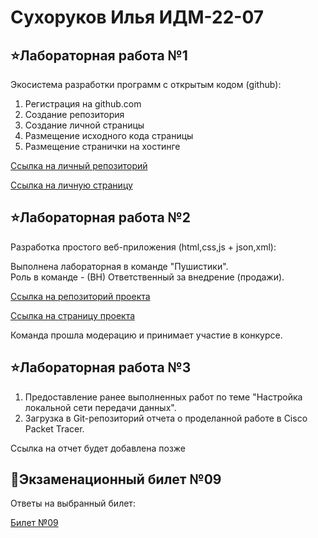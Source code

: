 # Сухоруков Илья ИДМ-22-07
## ⭐Лабораторная работа №1
Экосистема разработки программ с открытым кодом (github):
1. Регистрация на github.com
2. Создание репозитория
3. Создание личной страницы 
4. Размещение исходного кода страницы 
5. Размещение странички на хостинге 

[Ссылка на личный репозиторий](https://github.com/LanceSergeantSukhorukov/Sukhorukov_LAB_RABOTY)

[Ссылка на личную страницу](https://lancesergeantsukhorukov.github.io/Sukhorukov_LAB_RABOTY/)
## ⭐Лабораторная работа №2
Разработка простого веб-приложения (html,css,js + json,xml):

Выполнена лабораторная в команде "Пушистики".  
Роль в команде - (ВН) Ответственный за внедрение (продажи).

[Ссылка на репозиторий проекта](https://github.com/zhelnovandrew/IT_Project)

[Ссылка на страницу проекта](http://pyshok.tilda.ws/)

Команда прошла модерацию и принимает участие в конкурсе.
## ⭐Лабораторная работа №3
1. Предоставление ранее выполненных работ по теме "Настройка локальной сети передачи данных".
2. Загрузка в Git-репозиторий отчета о проделанной работе в Cisco Packet Tracer.

Ссылка на отчет будет добавлена позже
## 🌟Экзаменационный билет №09
Ответы на выбранный билет:

[Билет №09](https://github.com/stankin/inet-2022/wiki/exam09)
